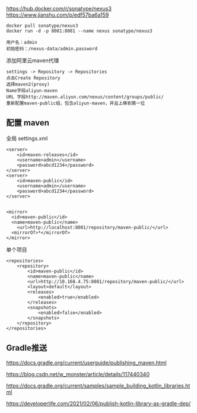 https://hub.docker.com/r/sonatype/nexus3
https://www.jianshu.com/p/edf57ba6a159

```
docker pull sonatype/nexus3
docker run -d -p 8081:8081 --name nexus sonatype/nexus3

用户名：admin
初始密码：/nexus-data/admin.password
```



添加阿里云maven代理

```
settings -> Repository -> Repositories
点击Create Repository
选择maven2(proxy)
Name字段aliyun-maven
URL 字段http://maven.aliyun.com/nexus/content/groups/public/
重新配置maven-public组，包含aliyun-maven，并且上移到第一位
```



## 配置 maven

全局 settings.xml

```
<server>
	<id>maven-releases</id>
	<username>admin</username>
	<password>abcd1234</password>
</server>
<server>
	<id>maven-public</id>
	<username>admin</username>
	<password>abcd1234</password>
</server>


<mirror>
  <id>maven-public</id>
  <name>maven-public</name>
	<url>http://localhost:8081/repository/maven-public/</url>
  <mirrorOf>*</mirrorOf>
</mirror>
```

单个项目

```
<repositories>
	<repository>
		<id>maven-public</id>
		<name>maven-public</name>
		<url>http://10.168.4.75:8081/repository/maven-public/</url>
		<layout>default</layout>
		<releases>
			<enabled>true</enabled>
		</releases>
		<snapshots>
			<enabled>false</enabled>
		</snapshots>
	</repository>
</repositories>
```



## Gradle推送

https://docs.gradle.org/current/userguide/publishing_maven.html

https://blog.csdn.net/w_monster/article/details/117440340

https://docs.gradle.org/current/samples/sample_building_kotlin_libraries.html

https://developerlife.com/2021/02/06/publish-kotlin-library-as-gradle-dep/